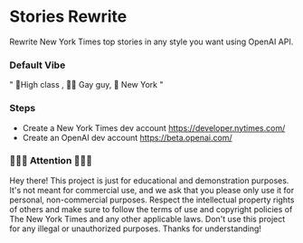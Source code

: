# Stories Rewrite
Rewrite New York Times top stories in any style you want using OpenAI API.

### Default  Vibe 
" 👠High class , 🏳️‍🌈 Gay guy, 🗽 New York "

### Steps
- Create a New York Times dev account https://developer.nytimes.com/
- Create an OpenAI dev account https://beta.openai.com/

### 👩🏼‍💻 Attention 🧑🏽‍💻
Hey there! This project is just for educational and demonstration purposes. It's not meant for commercial use, and we ask that you please only use it for personal, non-commercial purposes. Respect the intellectual property rights of others and make sure to follow the terms of use and copyright policies of The New York Times and any other applicable laws. Don't use this project for any illegal or unauthorized purposes. Thanks for understanding!




